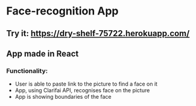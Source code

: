 # Face-recognition App 

## Try it: https://dry-shelf-75722.herokuapp.com/

## App made in React

### Functionality:

*	User is able to paste link to the picture to find a face on it
* App, using Clarifai API, recognises face on the picture
* App is showing boundaries of the face

									